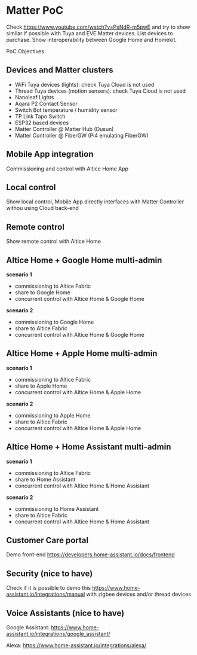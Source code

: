 # Matter PoC

Check https://www.youtube.com/watch?v=PsNdR-m5pwE and try to show similar if possible with Tuya and EVE Matter devices. List devices to purchase. Show interoperability between Google Home and Homekit.

PoC Objectives

## Devices and Matter clusters

- WiFi Tuya devices (lights): check Tuya Cloud is not used
- Thread Tuya devices (motion sensors): check Tuya Cloud is not used
- Nanoleaf Lights
- Aqara P2 Contact Sensor
- Switch Bot temperature / humidity sensor
- TP Link Tapo Switch
- ESP32 based devices
- Matter Controller @ Matter Hub (Dusun)
- Matter Controller @ FiberGW (Pi4 emulating FiberGW)

## Mobile App integration

Commissioning and control with Altice Home App

## Local control

Show local control, Mobile App directly interfaces with Matter Controller withou using Cloud back-end 

## Remote control

Show remote control with Altice Home

## Altice Home + Google Home multi-admin

**scenario 1**
- commissioning to Altice Fabric
- share to Google Home
- concurrent control with Altice Home & Google Home

**scenario 2**
- commissioning to Google Home 
- share to Altice Fabric
- concurrent control with Altice Home & Google Home

## Altice Home + Apple Home multi-admin

**scenario 1**
- commissioning to Altice Fabric
- share to Apple Home
- concurrent control with Altice Home & Apple Home

**scenario 2**
- commissioning to Apple Home 
- share to Altice Fabric
- concurrent control with Altice Home & Apple Home

## Altice Home + Home Assistant multi-admin

**scenario 1**
- commissioning to Altice Fabric
- share to Home Assistant
- concurrent control with Altice Home & Home Assistant

**scenario 2**
- commissioning to Home Assistant
- share to Altice Fabric
- concurrent control with Altice Home & Home Assistant

## Customer Care portal

Demo front-end https://developers.home-assistant.io/docs/frontend

## Security (nice to have)

Check if it is possible to demo this https://www.home-assistant.io/integrations/manual with zigbee devices and/or thread devices

## Voice Assistants (nice to have)

Google Assistant: https://www.home-assistant.io/integrations/google_assistant/

Alexa: https://www.home-assistant.io/integrations/alexa/
